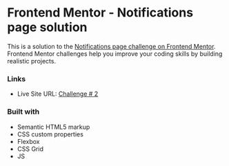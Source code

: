 # Frontend Mentor - Notifications page solution

This is a solution to the [Notifications page challenge on Frontend Mentor](https://www.frontendmentor.io/challenges/notifications-page-DqK5QAmKbC). Frontend Mentor challenges help you improve your coding skills by building realistic projects. 

### Links

- Live Site URL: [Challenge # 2](https://challenge-2-cruz.netlify.app/)

### Built with

- Semantic HTML5 markup
- CSS custom properties
- Flexbox
- CSS Grid
- JS